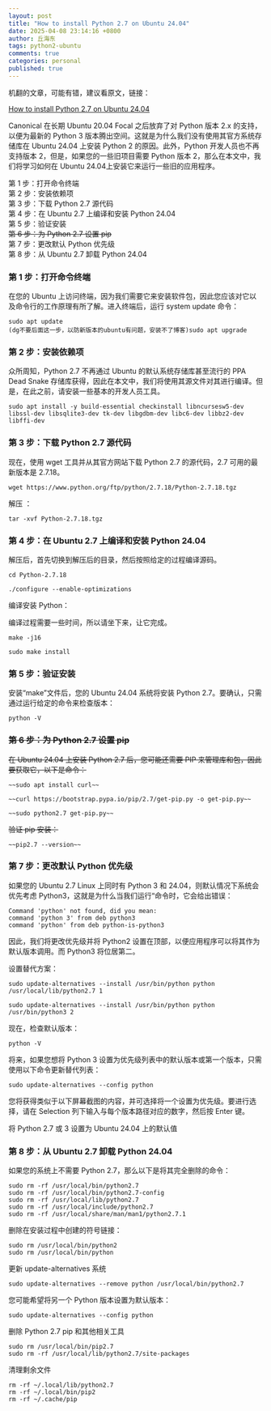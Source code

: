 ```yaml
---
layout: post
title: "How to install Python 2.7 on Ubuntu 24.04"
date: 2025-04-08 23:14:16 +0800
author: 丘海东 
tags: python2-ubuntu
comments: true
categories: personal
published: true
---
```

机翻的文章，可能有错，建议看原文，链接：  

[How to install Python 2.7 on Ubuntu 24.04](https://linux.how2shout.com/how-to-install-python-2-7-on-ubuntu-24-04-noble-lts-linux/)  
<!--more-->
Canonical 在长期 Ubuntu 20.04 Focal 之后放弃了对 Python 版本 2.x 的支持，以便为最新的 Python 3 版本腾出空间。这就是为什么我们没有使用其官方系统存储库在 Ubuntu 24.04 上安装 Python 2 的原因。此外，Python 开发人员也不再支持版本 2，但是，如果您的一些旧项目需要 Python 版本 2，那么在本文中，我们将学习如何在 Ubuntu 24.04上安装它来运行一些旧的应用程序。  


第 1 步：打开命令终端  
第 2 步：安装依赖项  
第 3 步：下载 Python 2.7 源代码  
第 4 步：在 Ubuntu 2.7 上编译和安装 Python 24.04  
第 5 步：验证安装  
~~第 6 步：为 Python 2.7 设置 pip~~  
第 7 步：更改默认 Python 优先级  
第 8 步：从 Ubuntu 2.7 卸载 Python 24.04  

### 第 1 步：打开命令终端  
在您的 Ubuntu 上访问终端，因为我们需要它来安装软件包，因此您应该对它以及命令行的工作原理有所了解。进入终端后，运行 system update 命令：  

	sudo apt update 
	(dg不要后面这一步，以防新版本的ubuntu有问题，安装不了博客)sudo apt upgrade

### 第 2 步：安装依赖项  

众所周知，Python 2.7 不再通过 Ubuntu 的默认系统存储库甚至流行的 PPA Dead Snake 存储库获得，因此在本文中，我们将使用其源文件对其进行编译。但是，在此之前，请安装一些基本的开发人员工具。  

	sudo apt install -y build-essential checkinstall libncursesw5-dev libssl-dev libsqlite3-dev tk-dev libgdbm-dev libc6-dev libbz2-dev libffi-dev


### 第 3 步：下载 Python 2.7 源代码  
现在，使用 wget 工具并从其官方网站下载 Python 2.7 的源代码，2.7 可用的最新版本是 2.7.18。

	wget https://www.python.org/ftp/python/2.7.18/Python-2.7.18.tgz

解压 ：  

	tar -xvf Python-2.7.18.tgz
	
### 第 4 步：在 Ubuntu 2.7 上编译和安装 Python 24.04  
解压后，首先切换到解压后的目录，然后按照给定的过程编译源码。  

	cd Python-2.7.18

	./configure --enable-optimizations

编译安装 Python：  

编译过程需要一些时间，所以请坐下来，让它完成。  

	make -j16

	sudo make install

### 第 5 步：验证安装  
安装“make”文件后，您的 Ubuntu 24.04 系统将安装 Python 2.7。要确认，只需通过运行给定的命令来检查版本：

	python -V


### ~~第 6 步：为 Python 2.7 设置 pip~~  
~~在 Ubuntu 24.04 上安装 Python 2.7 后，您可能还需要 PIP 来管理库和包，因此要获取它，以下是命令：~~

	~~sudo apt install curl~~  

	~~curl https://bootstrap.pypa.io/pip/2.7/get-pip.py -o get-pip.py~~  

	~~sudo python2.7 get-pip.py~~  

~~验证 pip 安装：~~

	~~pip2.7 --version~~


### 第 7 步：更改默认 Python 优先级  
如果您的 Ubuntu 2.7 Linux 上同时有 Python 3 和 24.04，则默认情况下系统会优先考虑 Python3，这就是为什么当我们运行“命令时，它会给出错误：  

	Command 'python' not found, did you mean:
	command 'python 3' from deb python3
	command 'python' from deb python-is-python3
	
因此，我们将更改优先级并将 Python2 设置在顶部，以便应用程序可以将其作为默认版本调用。而 Python3 将位居第二。  

设置替代方案：  

	sudo update-alternatives --install /usr/bin/python python /usr/local/lib/python2.7 1

	sudo update-alternatives --install /usr/bin/python python /usr/bin/python3 2
	
现在，检查默认版本：  

	python -V

将来，如果您想将 Python 3 设置为优先级列表中的默认版本或第一个版本，只需使用以下命令更新替代列表：  

	sudo update-alternatives --config python

您将获得类似于以下屏幕截图的内容，并可选择将一个设置为优先级。要进行选择，请在 Selection 列下输入与每个版本路径对应的数字，然后按 Enter 键。  

将 Python 2.7 或 3 设置为 Ubuntu 24.04 上的默认值  

### 第 8 步：从 Ubuntu 2.7 卸载 Python 24.04  
如果您的系统上不需要 Python 2.7，那么以下是将其完全删除的命令：

	sudo rm -rf /usr/local/bin/python2.7
	sudo rm -rf /usr/local/bin/python2.7-config
	sudo rm -rf /usr/local/lib/python2.7
	sudo rm -rf /usr/local/include/python2.7
	sudo rm -rf /usr/local/share/man/man1/python2.7.1
	
删除在安装过程中创建的符号链接：  

	sudo rm /usr/local/bin/python2
	sudo rm /usr/local/bin/python

更新 update-alternatives 系统  

	sudo update-alternatives --remove python /usr/local/bin/python2.7

您可能希望将另一个 Python 版本设置为默认版本：  

	sudo update-alternatives --config python

删除 Python 2.7 pip 和其他相关工具  

	sudo rm /usr/local/bin/pip2.7
	sudo rm -rf /usr/local/lib/python2.7/site-packages

清理剩余文件  

	rm -rf ~/.local/lib/python2.7
	rm -rf ~/.local/bin/pip2
	rm -rf ~/.cache/pip



